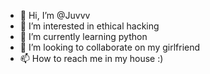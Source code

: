- 👋 Hi, I’m @Juvvv
- 👀 I’m interested in ethical hacking
- 🌱 I’m currently learning python
- 💞️ I’m looking to collaborate on my girlfriend
- 📫 How to reach me in my house :)
